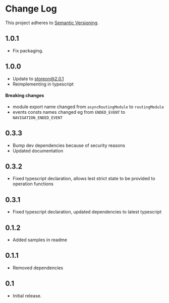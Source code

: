 # Change Log
This project adheres to [Semantic Versioning](http://semver.org/).
## 1.0.1
* Fix packaging.
## 1.0.0
* Update to storeon@2.0.1
* Reimplementing in typescript
#### Breaking changes
* module export name changed from `asyncRoutingModule` to `routingModule`
* events consts names changed eg from `ENDED_EVENT` to `NAVIGATION_ENDED_EVENT`
## 0.3.3
* Bump dev dependencies because of security reasons
* Updated documentation
## 0.3.2
* Fixed typescript declaration, allows lest strict state to be provided to operation functions
## 0.3.1
* Fixed typescript declaration, updated dependencies to latest typescript
## 0.1.2
* Added samples in readme 
## 0.1.1
* Removed dependencies
## 0.1
* Initial release.
